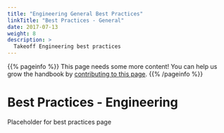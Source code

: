 ```yaml
---
title: "Engineering General Best Practices"
linkTitle: "Best Practices - General"
date: 2017-07-13
weight: 8
description: >
  Takeoff Engineering best practices  
---
```


{{% pageinfo %}}
This page needs some more content! You can help us grow the handbook by [contributing to this page](https://github.com/takeoff-com/engineering-handbook/issues).
{{% /pageinfo %}}

# Best Practices - Engineering

Placeholder for best practices page



